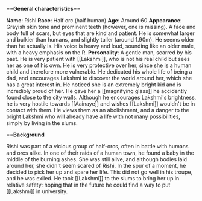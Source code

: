 ==**General characteristics**==

**Name**: Rishi
**Race**: Half orc (half human)
**Age**: Around 60
**Appearance**: Grayish skin tone and prominent teeth (however, one is missing). A face and body full of scars, but eyes that are kind and patient. He is somewhat larger and bulkier than humans, and slightly taller (around 1.90m). He seems older than he actually is. His voice is heavy and loud, sounding like an older male, with a heavy emphasis on the R.
**Personality**: A gentle man, scarred by his past. He is very patient with [[Lakshmi]], who is not his real child but sees her as one of his own. He is very protective over her, since she is a human child and therefore more vulnerable. He dedicated his whole life of being a dad, and encourages Lakshmi to discover the world around her, which she has a great interest in. He noticed she is an extremely bright kid and is incredibly proud of her. He gave her a [[magnifying glass]] he accidently found close to the city walls. Although he encourages Lakshmi's brightness, he is very hostile towards [[Aainaye]] and wishes [[Lakshmi]] wouldn't be in contact with them. He views them as an abolishment, and a danger to the bright Lakshmi who will already have a life with not many possibilities, simply by living in the slums.  

==**Background**

Rishi was part of a vicious group of half-orcs, often in battle with humans and orcs alike. In one of their raids of a human town, he found a baby in the middle of the burning ashes. She was still alive, and although bodies laid around her, she didn't seem scared of Rishi. In the spur of a moment, he decided to pick her up and spare her life. This did not go well in his troupe, and he was exiled. He took [[Lakshmi]] to the slums to bring her up in relative safety: hoping that in the future he could find a way to put [[Lakshmi]] in university.